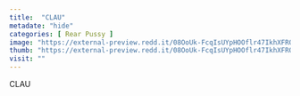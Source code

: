```yaml
---
title:  "CLAU"
metadate: "hide"
categories: [ Rear Pussy ]
image: "https://external-preview.redd.it/08OoUk-FcqIsUYpHOOflr47IkhXFROZyVzz9iqkd1tg.jpg?auto=webp&s=5ba72b8168904b5f05a577612fce2385135a0cf9"
thumb: "https://external-preview.redd.it/08OoUk-FcqIsUYpHOOflr47IkhXFROZyVzz9iqkd1tg.jpg?width=1080&crop=smart&auto=webp&s=89412e628a710debe94742124f3f7d4938e01f16"
visit: ""
---
```

CLAU
